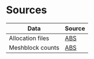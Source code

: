 # Sources

| Data  | Source |
| ------------- | ------------- |
| Allocation files  | [ABS](https://www.abs.gov.au/statistics/standards/australian-statistical-geography-standard-asgs-edition-3/jul2021-jun2026/access-and-downloads/allocation-files)  |
| Meshblock counts  | [ABS](https://www.abs.gov.au/census/guide-census-data/mesh-block-counts/latest-release)    |
